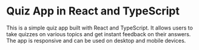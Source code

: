 # Quiz App in React and TypeScript
This is a simple quiz app built with React and TypeScript. It allows users to take quizzes on various topics and get instant feedback on their answers. The app is responsive and can be used on desktop and mobile devices.
